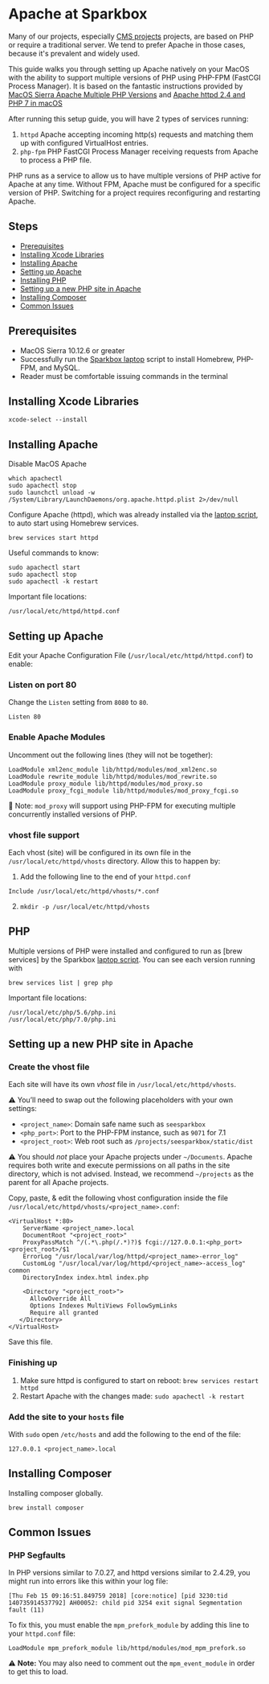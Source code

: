 
# Apache at Sparkbox

Many of our projects, especially [CMS projects](../cms) projects, are based on PHP or require a traditional server. We tend to prefer Apache in those cases, because it's prevalent and widely used.

This guide walks you through setting up Apache natively on your MacOS with the ability to support multiple versions of PHP using PHP-FPM (FastCGI Process Manager). It is based on the fantastic instructions provided by [MacOS Sierra Apache Multiple PHP Versions](https://getgrav.org/blog/macos-sierra-apache-multiple-php-versions) and [Apache httpd 2.4 and PHP 7 in macOS](https://htr3n.github.io/2017/09/apache-httpd-php-macos/)

After running this setup guide, you will have 2 types of services running:

1. `httpd` Apache accepting incoming http(s) requests and matching them up with configured VirtualHost entries.
1. `php-fpm` PHP FastCGI Process Manager receiving requests from Apache to process a PHP file.

PHP runs as a service to allow us to have multiple versions of PHP active for Apache at any time. Without FPM, Apache must be configured for a specific version of PHP. Switching for a project requires reconfiguring and restarting Apache.

## Steps

  * [Prerequisites](#prerequisites)
  * [Installing Xcode Libraries](#installing-xcode-libraries)
  * [Installing Apache](#installing-apache)
  * [Setting up Apache](#setting-up-apache)
  * [Installing PHP](#installing-php)
  * [Setting up a new PHP site in Apache](#setting-up-a-new-php-site-in-apache)
  * [Installing Composer](#installing-composer)
  * [Common Issues](#common-issues)

## Prerequisites

  * MacOS Sierra 10.12.6 or greater
  * Successfully run the [Sparkbox laptop](https://github.com/sparkbox/laptop) script to install Homebrew, PHP-FPM, and MySQL.
  * Reader must be comfortable issuing commands in the terminal

## Installing Xcode Libraries

    xcode-select --install

## Installing Apache

Disable MacOS Apache

    which apachectl
    sudo apachectl stop
    sudo launchctl unload -w /System/Library/LaunchDaemons/org.apache.httpd.plist 2>/dev/null

Configure Apache (httpd), which was already installed via the [laptop script](https://github.com/sparkbox/laptop), to auto start using Homebrew services. 

    brew services start httpd

  Useful commands to know:

    sudo apachectl start
    sudo apachectl stop
    sudo apachectl -k restart

  Important file locations:

    /usr/local/etc/httpd/httpd.conf

## Setting up Apache

Edit your Apache Configuration File (`/usr/local/etc/httpd/httpd.conf`)
to enable:

### Listen on port 80
Change the `Listen` setting from `8080` to `80`. 

    Listen 80

### Enable Apache Modules
Uncomment out the following lines (they will not be together):

    LoadModule xml2enc_module lib/httpd/modules/mod_xml2enc.so
    LoadModule rewrite_module lib/httpd/modules/mod_rewrite.so
    LoadModule proxy_module lib/httpd/modules/mod_proxy.so
    LoadModule proxy_fcgi_module lib/httpd/modules/mod_proxy_fcgi.so

:memo: Note: `mod_proxy` will support using PHP-FPM for executing multiple
concurrently installed versions of PHP.

### vhost file support
Each vhost (site) will be configured in its own file in the
`/usr/local/etc/httpd/vhosts` directory. Allow this to happen by:

  1. Add the following line to the end of your `httpd.conf`

    Include /usr/local/etc/httpd/vhosts/*.conf

  2. `mkdir -p /usr/local/etc/httpd/vhosts`

## PHP

Multiple versions of PHP were installed and configured to run as [brew services]
by the Sparkbox [laptop script](https://github.com/sparkbox/laptop). You can see each version running with

    brew services list | grep php

Important file locations:

    /usr/local/etc/php/5.6/php.ini
    /usr/local/etc/php/7.0/php.ini

## Setting up a new PHP site in Apache

### Create the vhost file
Each site will have its own _vhost_ file in `/usr/local/etc/httpd/vhosts`.

:warning: You’ll need to swap out the following placeholders with your own settings:

  * `<project_name>`: Domain safe name such as `seesparkbox`
  * `<php_port>`: Port to the PHP-FPM instance, such as `9071` for 7.1
  * `<project_root>`: Web root such as `/projects/seesparkbox/static/dist`

  :warning: You should _not_ place your Apache projects under `~/Documents`. Apache
  requires both write and execute permissions on all paths in the site directory,
  which is not advised. Instead, we recommend `~/projects` as the parent for all
  Apache projects.


Copy, paste, & edit the following vhost configuration inside the
file `/usr/local/etc/httpd/vhosts/<project_name>.conf`:

    <VirtualHost *:80>
        ServerName <project_name>.local
        DocumentRoot "<project_root>"
        ProxyPassMatch ^/(.*\.php(/.*)?)$ fcgi://127.0.0.1:<php_port><project_root>/$1
        ErrorLog "/usr/local/var/log/httpd/<project_name>-error_log"
        CustomLog "/usr/local/var/log/httpd/<project_name>-access_log" common
        DirectoryIndex index.html index.php

        <Directory "<project_root>">
          AllowOverride All
          Options Indexes MultiViews FollowSymLinks
          Require all granted
       </Directory>
    </VirtualHost>

Save this file.

### Finishing up

  1. Make sure httpd is configured to start on reboot: `brew services restart httpd`
  1. Restart Apache with the changes made: `sudo apachectl -k restart`

### Add the site to your `hosts` file
With `sudo` open `/etc/hosts` and add the following to the end of the file:

    127.0.0.1 <project_name>.local

## Installing Composer

Installing composer globally.

    brew install composer

## Common Issues

### PHP Segfaults

In PHP versions similar to 7.0.27, and httpd versions similar to 2.4.29, you might run into errors like this within your log file:

    [Thu Feb 15 09:16:51.849759 2018] [core:notice] [pid 3230:tid 140735914537792] AH00052: child pid 3254 exit signal Segmentation fault (11)

To fix this, you must enable the `mpm_prefork_module` by adding this line to your `httpd.conf` file:

    LoadModule mpm_prefork_module lib/httpd/modules/mod_mpm_prefork.so

:warning: **Note:** You may also need to comment out the `mpm_event_module` in order to get this to load.
